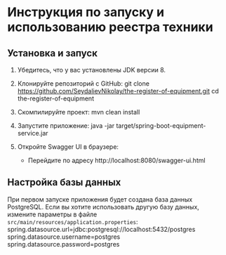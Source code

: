 # Инструкция по запуску и использованию реестра техники

## Установка и запуск

1. Убедитесь, что у вас установлены JDK версии 8.

2. Клонируйте репозиторий с GitHub:
git clone https://github.com/SeydalievNikolay/the-register-of-equipment.git cd the-register-of-equipment

4. Скомпилируйте проект:
mvn clean install

5. Запустите приложение:
java -jar target/spring-boot-equipment-service.jar


6. Откройте Swagger UI в браузере:
   - Перейдите по адресу http://localhost:8080/swagger-ui.html


## Настройка базы данных

При первом запуске приложения будет создана база данных PostgreSQL. Если вы хотите использовать другую базу данных, измените параметры в файле `src/main/resources/application.properties`:
spring.datasource.url=jdbc:postgresql://localhost:5432/postgres
spring.datasource.username=postgres
spring.datasource.password=postgres

